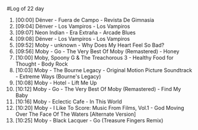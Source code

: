 #Log of 22 day

1. [00:00] Dënver - Fuera de Campo - Revista De Gimnasia
1. [09:04] Dënver - Los Vampiros - Los Vampiros
1. [09:07] Neon Indian - Era Extraña - Arcade Blues
1. [09:08] Dënver - Los Vampiros - Los Vampiros
1. [09:52] Moby - unknown - Why Does My Heart Feel So Bad?
1. [09:56] Moby - Go - The Very Best Of Moby (Remastered) - Honey
1. [10:00] Moby, Spoony G & The Treachorous 3 - Healthy Food for Thought - Body Rock
1. [10:03] Moby - The Bourne Legacy - Original Motion Picture Soundtrack - Extreme Ways (Bourne's Legacy)
1. [10:08] Moby - Hotel - Lift Me Up
1. [10:12] Moby - Go - The Very Best Of Moby (Remastered) - Find My Baby
1. [10:16] Moby - Eclectic Cafe - In This World
1. [10:20] Moby - I Like To Score: Music From Films, Vol.1 - God Moving Over The Face Of The Waters [Alternate Version]
1. [10:25] Moby - Black Lacquer - Go (Treasure Fingers Remix)
